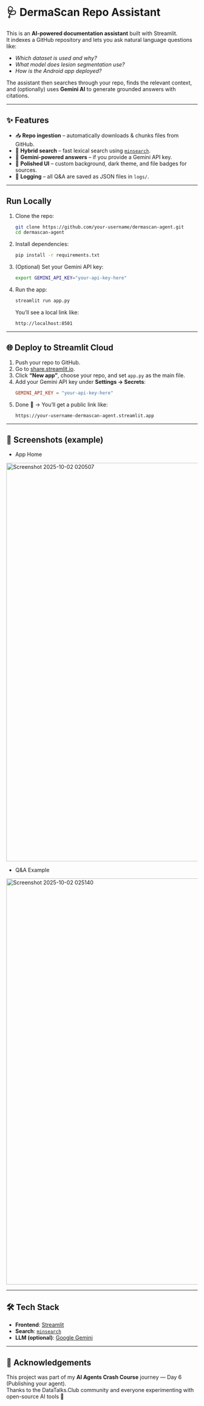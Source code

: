 # 🩺 DermaScan Repo Assistant

This is an **AI-powered documentation assistant** built with Streamlit.  
It indexes a GitHub repository and lets you ask natural language questions like:

- *Which dataset is used and why?*  
- *What model does lesion segmentation use?*  
- *How is the Android app deployed?*  

The assistant then searches through your repo, finds the relevant context, and (optionally) uses **Gemini AI** to generate grounded answers with citations.

---

## ✨ Features
- 📥 **Repo ingestion** – automatically downloads & chunks files from GitHub.  
- 🔎 **Hybrid search** – fast lexical search using [`minsearch`](https://pypi.org/project/minsearch/).  
- 🤖 **Gemini-powered answers** – if you provide a Gemini API key.  
- 🎨 **Polished UI** – custom background, dark theme, and file badges for sources.  
- 📝 **Logging** – all Q&A are saved as JSON files in `logs/`.

---

##  Run Locally

1. Clone the repo:
   ```bash
   git clone https://github.com/your-username/dermascan-agent.git
   cd dermascan-agent
   ```

2. Install dependencies:
   ```bash
   pip install -r requirements.txt
   ```

3. (Optional) Set your Gemini API key:
   ```bash
   export GEMINI_API_KEY="your-api-key-here"
   ```

4. Run the app:
   ```bash
   streamlit run app.py
   ```

   You’ll see a local link like:
   ```
   http://localhost:8501
   ```

---

## 🌐 Deploy to Streamlit Cloud

1. Push your repo to GitHub.  
2. Go to [share.streamlit.io](https://share.streamlit.io/).  
3. Click **“New app”**, choose your repo, and set `app.py` as the main file.  
4. Add your Gemini API key under **Settings → Secrets**:
   ```toml
   GEMINI_API_KEY = "your-api-key-here"
   ```
5. Done 🎉 → You’ll get a public link like:
   ```
   https://your-username-dermascan-agent.streamlit.app
   ```

---

## 📸 Screenshots (example)


- App Home  
 <img width="2047" height="1050" alt="Screenshot 2025-10-02 020507" src="https://github.com/user-attachments/assets/8d44a29d-5678-4a83-9f70-35c174b14172" />


- Q&A Example  
<img width="2047" height="1070" alt="Screenshot 2025-10-02 025140" src="https://github.com/user-attachments/assets/b7839df3-17ed-4de3-9cf7-c9b9f208c601" />

---

## 🛠 Tech Stack
- **Frontend**: [Streamlit](https://streamlit.io/)  
- **Search**: [`minsearch`](https://github.com/alexeygrigorev/minsearch)  
- **LLM (optional)**: [Google Gemini](https://ai.google.dev/)  

---

## 🙌 Acknowledgements
This project was part of my **AI Agents Crash Course** journey — Day 6 (Publishing your agent).  
Thanks to the DataTalks.Club community and everyone experimenting with open-source AI tools 🚀
